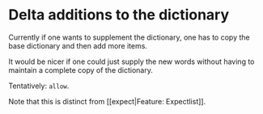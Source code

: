 # Delta additions to the dictionary

Currently if one wants to supplement the dictionary, one has to copy the base dictionary and then add more items.

It would be nicer if one could just supply the new words without having to maintain a complete copy of the dictionary.

Tentatively: `allow`.

Note that this is distinct from [[expect|Feature: Expectlist]].